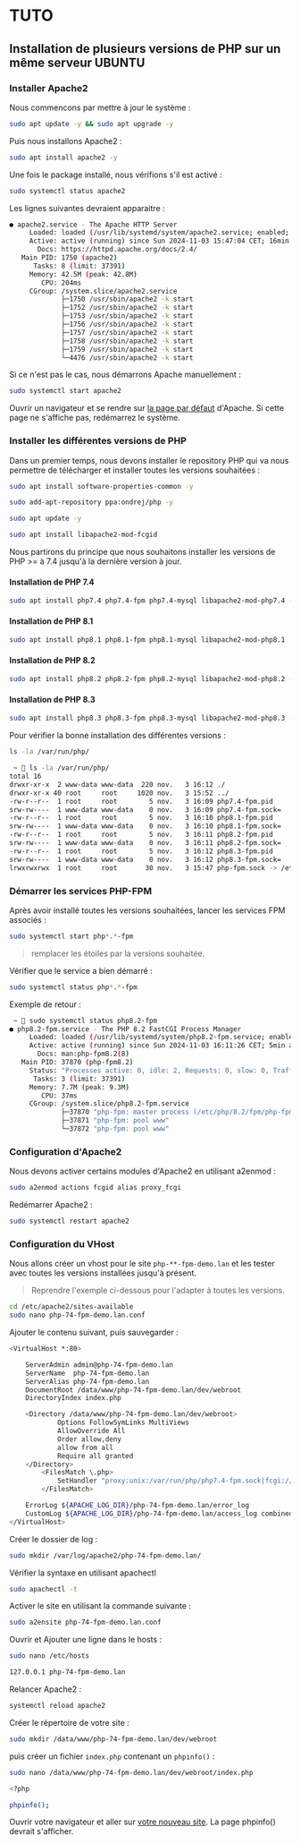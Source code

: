 # TUTO

## Installation de plusieurs versions de PHP sur un même serveur UBUNTU

### Installer Apache2

Nous commencons par mettre à jour le système :

```bash
sudo apt update -y && sudo apt upgrade -y
```

Puis nous installons Apache2 :

```bash
sudo apt install apache2 -y
```

Une fois le package installé, nous vérifions s'il est activé :

```bash
sudo systemctl status apache2
```

Les lignes suivantes devraient apparaitre :

```bash
● apache2.service - The Apache HTTP Server
     Loaded: loaded (/usr/lib/systemd/system/apache2.service; enabled; preset: enabled)
     Active: active (running) since Sun 2024-11-03 15:47:04 CET; 16min ago
       Docs: https://httpd.apache.org/docs/2.4/
   Main PID: 1750 (apache2)
      Tasks: 8 (limit: 37391)
     Memory: 42.5M (peak: 42.8M)
        CPU: 204ms
     CGroup: /system.slice/apache2.service
             ├─1750 /usr/sbin/apache2 -k start
             ├─1752 /usr/sbin/apache2 -k start
             ├─1753 /usr/sbin/apache2 -k start
             ├─1756 /usr/sbin/apache2 -k start
             ├─1757 /usr/sbin/apache2 -k start
             ├─1758 /usr/sbin/apache2 -k start
             ├─1759 /usr/sbin/apache2 -k start
             └─4476 /usr/sbin/apache2 -k start

```

Si ce n'est pas le cas, nous démarrons Apache manuellement :

```bash
sudo systemctl start apache2
```

Ouvrir un navigateur et se rendre sur [la page par défaut](http://localhost) d'Apache. Si cette page ne s'affiche pas,
redémarrez le système.

### Installer les différentes versions de PHP

Dans un premier temps, nous devons installer le repository PHP qui va nous permettre de télécharger et installer toutes
les versions souhaitées :

```bash
sudo apt install software-properties-common -y

sudo add-apt-repository ppa:ondrej/php -y

sudo apt update -y

sudo apt install libapache2-mod-fcgid
```

Nous partirons du principe que nous souhaitons installer les versions de PHP >= à 7.4 jusqu'à la dernière version à jour.

#### Installation de PHP 7.4

```bash
sudo apt install php7.4 php7.4-fpm php7.4-mysql libapache2-mod-php7.4 -y
```

#### Installation de PHP 8.1

```bash
sudo apt install php8.1 php8.1-fpm php8.1-mysql libapache2-mod-php8.1 -y
```

#### Installation de PHP 8.2

```bash
sudo apt install php8.2 php8.2-fpm php8.2-mysql libapache2-mod-php8.2 -y
```

#### Installation de PHP 8.3

```bash
sudo apt install php8.3 php8.3-fpm php8.3-mysql libapache2-mod-php8.3 -y
```

Pour vérifier la bonne installation des différentes versions :

```bash
ls -la /var/run/php/
```

```bash
 ~  ls -la /var/run/php/                                                       18.5s  dim. 03 nov. 2024 16:12:20
total 16
drwxr-xr-x  2 www-data www-data  220 nov.   3 16:12 ./
drwxr-xr-x 40 root     root     1020 nov.   3 15:52 ../
-rw-r--r--  1 root     root        5 nov.   3 16:09 php7.4-fpm.pid
srw-rw----  1 www-data www-data    0 nov.   3 16:09 php7.4-fpm.sock=
-rw-r--r--  1 root     root        5 nov.   3 16:10 php8.1-fpm.pid
srw-rw----  1 www-data www-data    0 nov.   3 16:10 php8.1-fpm.sock=
-rw-r--r--  1 root     root        5 nov.   3 16:11 php8.2-fpm.pid
srw-rw----  1 www-data www-data    0 nov.   3 16:11 php8.2-fpm.sock=
-rw-r--r--  1 root     root        5 nov.   3 16:12 php8.3-fpm.pid
srw-rw----  1 www-data www-data    0 nov.   3 16:12 php8.3-fpm.sock=
lrwxrwxrwx  1 root     root       30 nov.   3 15:47 php-fpm.sock -> /etc/alternatives/php-fpm.sock=
```

### Démarrer les services PHP-FPM

Après avoir installé toutes les versions souhaitées, lancer les services FPM associés :

```bash
sudo systemctl start php*.*-fpm
```

> remplacer les étoiles par la versions souhaitée.

Vérifier que le service a bien démarré :

```bash
sudo systemctl status php*.*-fpm
```

Exemple de retour :

```bash
 ~  sudo systemctl status php8.2-fpm                                          4345ms  dim. 03 nov. 2024 16:17:11
● php8.2-fpm.service - The PHP 8.2 FastCGI Process Manager
     Loaded: loaded (/usr/lib/systemd/system/php8.2-fpm.service; enabled; preset: enabled)
     Active: active (running) since Sun 2024-11-03 16:11:26 CET; 5min ago
       Docs: man:php-fpm8.2(8)
   Main PID: 37870 (php-fpm8.2)
     Status: "Processes active: 0, idle: 2, Requests: 0, slow: 0, Traffic: 0.00req/sec"
      Tasks: 3 (limit: 37391)
     Memory: 7.7M (peak: 9.3M)
        CPU: 37ms
     CGroup: /system.slice/php8.2-fpm.service
             ├─37870 "php-fpm: master process (/etc/php/8.2/fpm/php-fpm.conf)"
             ├─37871 "php-fpm: pool www"
             └─37872 "php-fpm: pool www"
```

### Configuration d'Apache2

Nous devons activer certains modules d'Apache2 en utilisant a2enmod :

```bash
sudo a2enmod actions fcgid alias proxy_fcgi
```

Redémarrer Apache2 :

```bash
sudo systemctl restart apache2
```

### Configuration du VHost

Nous allons créer un vhost pour le site `php-**-fpm-demo.lan` et les tester avec toutes les versions installées jusqu'à présent.
> Reprendre l'exemple ci-dessous pour l'adapter à toutes les versions.

```bash
cd /etc/apache2/sites-available
sudo nano php-74-fpm-demo.lan.conf
```

Ajouter le contenu suivant, puis sauvegarder :

```bash
<VirtualHost *:80>

    ServerAdmin admin@php-74-fpm-demo.lan
    ServerName  php-74-fpm-demo.lan
    ServerAlias php-74-fpm-demo.lan
    DocumentRoot /data/www/php-74-fpm-demo.lan/dev/webroot
    DirectoryIndex index.php

    <Directory /data/www/php-74-fpm-demo.lan/dev/webroot>
            Options FollowSymLinks MultiViews
            AllowOverride All
            Order allow,deny
            allow from all
            Require all granted
    </Directory>
        <FilesMatch \.php>
            SetHandler "proxy:unix:/var/run/php/php7.4-fpm.sock|fcgi://localhost/"
        </FilesMatch>

    ErrorLog ${APACHE_LOG_DIR}/php-74-fpm-demo.lan/error_log
    CustomLog ${APACHE_LOG_DIR}/php-74-fpm-demo.lan/access_log combined
</VirtualHost>
```

Créer le dossier de log :

```bash
sudo mkdir /var/log/apache2/php-74-fpm-demo.lan/
```

Vérifier la syntaxe en utilisant apachectl

```bash
sudo apachectl -t
```

Activer le site en utilisant la commande suivante :

```bash
sudo a2ensite php-74-fpm-demo.lan.conf
```

Ouvrir et Ajouter une ligne dans le hosts :

```bash
sudo nano /etc/hosts
```

```bash
127.0.0.1 php-74-fpm-demo.lan
```

Relancer Apache2 :

```bash
systemctl reload apache2
```

Créer le répertoire de votre site :

```bash
sudo mkdir /data/www/php-74-fpm-demo.lan/dev/webroot
```

puis créer un fichier `index.php` contenant un `phpinfo()` :

```bash
sudo nano /data/www/php-74-fpm-demo.lan/dev/webroot/index.php
```

```bash
<?php

phpinfo();
```

Ouvrir votre navigateur et aller sur [votre nouveau site](http://php-74-fpm-demo.lan/). La page phpinfo() devrait s'afficher.